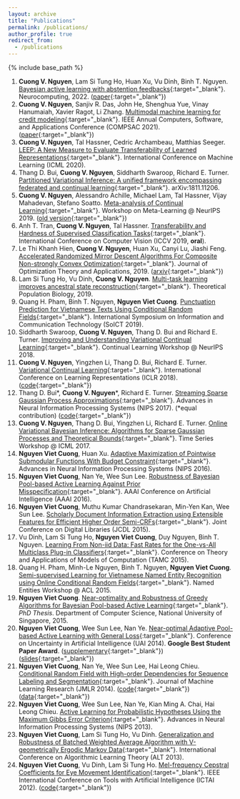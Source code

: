 ```yaml
---
layout: archive
title: "Publications"
permalink: /publications/
author_profile: true
redirect_from:
  - /publications
---
```


{% include base_path %}

1. **Cuong V. Nguyen**, Lam Si Tung Ho, Huan Xu, Vu Dinh, Binh T. Nguyen. [Bayesian active learning with abstention feedbacks](https://www.sciencedirect.com/science/article/pii/S0925231221017045){:target="_blank"}. Neurocomputing, 2022. ([paper](https://arxiv.org/abs/1906.02179){:target="_blank"})
2. **Cuong V. Nguyen**, Sanjiv R. Das, John He, Shenghua Yue, Vinay Hanumaiah, Xavier Ragot, Li Zhang. [Multimodal machine learning for credit modeling](https://ieeexplore.ieee.org/document/9529883){:target="_blank"}. IEEE Annual Computers, Software, and Applications Conference (COMPSAC 2021). ([paper](https://assets.amazon.science/25/fa/882cb69c4f8983f6c4b287da7a6f/multimodal-machine-learning-for-credit-modeling.pdf){:target="_blank"})
3. **Cuong V. Nguyen**, Tal Hassner, Cedric Archambeau, Matthias Seeger. [LEEP: A New Measure to Evaluate Transferability of Learned Representations](http://proceedings.mlr.press/v119/nguyen20b.html){:target="_blank"}. International Conference on Machine Learning (ICML 2020).
4. Thang D. Bui, **Cuong V. Nguyen**, Siddharth Swaroop, Richard E. Turner. [Partitioned Variational Inference: A unified framework encompassing federated and continual learning](https://arxiv.org/abs/1811.11206){:target="_blank"}. arXiv:1811.11206.
5. **Cuong V. Nguyen**, Alessandro Achille, Michael Lam, Tal Hassner, Vijay Mahadevan, Stefano Soatto. [Meta-analysis of Continual Learning](http://metalearning.ml/2019/papers/metalearn2019-nguyen.pdf){:target="_blank"}. Workshop on Meta-Learning @ NeurIPS 2019. ([old version](https://arxiv.org/abs/1908.01091){:target="_blank"})
6. Anh T. Tran, **Cuong V. Nguyen**, Tal Hassner. [Transferability and Hardness of Supervised Classification Tasks](https://arxiv.org/abs/1908.08142){:target="_blank"}. International Conference on Computer Vision (ICCV 2019, **oral**).
7. Le Thi Khanh Hien, **Cuong V. Nguyen**, Huan Xu, Canyi Lu, Jiashi Feng. [Accelerated Randomized Mirror Descent Algorithms For Composite Non-strongly Convex Optimization](https://link.springer.com/article/10.1007/s10957-018-01469-5){:target="_blank"}. Journal of Optimization Theory and Applications, 2019. ([arxiv](https://arxiv.org/abs/1605.06892){:target="_blank"})
8. Lam Si Tung Ho, Vu Dinh, **Cuong V. Nguyen**. [Multi-task learning improves ancestral state reconstruction](https://www.sciencedirect.com/science/article/pii/S0040580918301102){:target="_blank"}. Theoretical Population Biology, 2019.
9. Quang H. Pham, Binh T. Nguyen, **Nguyen Viet Cuong**. [Punctuation Prediction for Vietnamese Texts Using Conditional Random Fields](https://dl.acm.org/doi/10.1145/3368926.3369716){:target="_blank"}. International Symposium on Information and Communication Technology (SoICT 2019).
10. Siddharth Swaroop, **Cuong V. Nguyen**, Thang D. Bui and Richard E. Turner. [Improving and Understanding Variational Continual Learning](https://arxiv.org/abs/1905.02099){:target="_blank"}. Continual Learning Workshop @ NeurIPS 2018.
11. **Cuong V. Nguyen**, Yingzhen Li, Thang D. Bui, Richard E. Turner. [Variational Continual Learning](https://openreview.net/pdf?id=BkQqq0gRb){:target="_blank"}. International Conference on Learning Representations (ICLR 2018). ([code](https://github.com/nvcuong/variational-continual-learning){:target="_blank"})
12. Thang D. Bui\*, **Cuong V. Nguyen**\*, Richard E. Turner. [Streaming Sparse Gaussian Process Approximations](https://papers.nips.cc/paper/2017/hash/f31b20466ae89669f9741e047487eb37-Abstract.html){:target="_blank"}. Advances in Neural Information Processing Systems (NIPS 2017). (\*equal contribution) ([code](https://github.com/thangbui/streaming_sparse_gp){:target="_blank"})
13. **Cuong V. Nguyen**, Thang D. Bui, Yingzhen Li, Richard E. Turner. [Online Variational Bayesian Inference: Algorithms for Sparse Gaussian Processes and Theoretical Bounds](http://roseyu.com/time-series-workshop/submissions/TSW2017_paper_7.pdf){:target="_blank"}. Time Series Workshop @ ICML 2017.
14. **Nguyen Viet Cuong**, Huan Xu. [Adaptive Maximization of Pointwise Submodular Functions With Budget Constraint](https://proceedings.neurips.cc/paper/2016/hash/9fe8593a8a330607d76796b35c64c600-Abstract.html){:target="_blank"}. Advances in Neural Information Processing Systems (NIPS 2016).
15. **Nguyen Viet Cuong**, Nan Ye, Wee Sun Lee. [Robustness of Bayesian Pool-based Active Learning Against Prior Misspecification](https://arxiv.org/abs/1603.09050){:target="_blank"}. AAAI Conference on Artificial Intelligence (AAAI 2016).
16. **Nguyen Viet Cuong**, Muthu Kumar Chandrasekaran, Min-Yen Kan, Wee Sun Lee. [Scholarly Document Information Extraction using Extensible Features for Efficient Higher Order Semi-CRFs](https://www.comp.nus.edu.sg/~kanmy/papers/jcdl2015.pdf){:target="_blank"}. Joint Conference on Digital Libraries (JCDL 2015).
17. Vu Dinh, Lam Si Tung Ho, **Nguyen Viet Cuong**, Duy Nguyen, Binh T. Nguyen. [Learning From Non-iid Data: Fast Rates for the One-vs-All Multiclass Plug-in Classifiers](https://arxiv.org/abs/1408.2714){:target="_blank"}. Conference on Theory and Applications of Models of Computation (TAMC 2015).
18. Quang H. Pham, Minh-Le Nguyen, Binh T. Nguyen, **Nguyen Viet Cuong**. [Semi-supervised Learning for Vietnamese Named Entity Recognition using Online Conditional Random Fields](https://www.aclweb.org/anthology/W15-3907.pdf){:target="_blank"}. Named Entities Workshop @ ACL 2015.
19. **Nguyen Viet Cuong**. [Near-optimality and Robustness of Greedy Algorithms for Bayesian Pool-based Active Learning](https://scholarbank.nus.edu.sg/handle/10635/121366){:target="_blank"}. *PhD Thesis*. Department of Computer Science, National University of Singapore, 2015.
20. **Nguyen Viet Cuong**, Wee Sun Lee, Nan Ye. [Near-optimal Adaptive Pool-based Active Learning with General Loss](http://www.auai.org/uai2014/proceedings/individuals/223.pdf){:target="_blank"}. Conference on Uncertainty in Artificial Intelligence (UAI 2014). **Google Best Student Paper Award**. ([supplementary](https://nvcuong.github.io/files/cuong2014near-supp.pdf){:target="_blank"}) ([slides](https://nvcuong.github.io/files/uai2014_slides.pdf){:target="_blank"})
21. **Nguyen Viet Cuong**, Nan Ye, Wee Sun Lee, Hai Leong Chieu. [Conditional Random Field with High-order Dependencies for Sequence Labeling and Segmentation](https://jmlr.org/papers/v15/cuong14a.html){:target="_blank"}. Journal of Machine Learning Research (JMLR 2014). ([code](https://github.com/nvcuong/HOSemiCRF){:target="_blank"}) ([data](https://nvcuong.github.io/data/){:target="_blank"})
22. **Nguyen Viet Cuong**, Wee Sun Lee, Nan Ye, Kian Ming A. Chai, Hai Leong Chieu. [Active Learning for Probabilistic Hypotheses Using the Maximum Gibbs Error Criterion](https://proceedings.neurips.cc/paper/2013/hash/fb89705ae6d743bf1e848c206e16a1d7-Abstract.html){:target="_blank"}. Advances in Neural Information Processing Systems (NIPS 2013).
23. **Nguyen Viet Cuong**, Lam Si Tung Ho, Vu Dinh. [Generalization and Robustness of Batched Weighted Average Algorithm with V-geometrically Ergodic Markov Data](https://arxiv.org/abs/1406.3166){:target="_blank"}. International Conference on Algorithmic Learning Theory (ALT 2013).
24. **Nguyen Viet Cuong**, Vu Dinh, Lam Si Tung Ho. [Mel-frequency Cepstral Coefficients for Eye Movement Identification](https://nvcuong.github.io/files/cuong2012mel.pdf){:target="_blank"}. IEEE International Conference on Tools with Artificial Intelligence (ICTAI 2012). ([code](https://github.com/nvcuong/MfccEMI){:target="_blank"})
